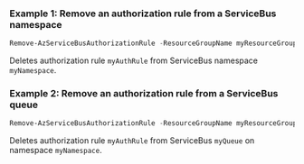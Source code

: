 ### Example 1: Remove an authorization rule from a ServiceBus namespace
```powershell
Remove-AzServiceBusAuthorizationRule -ResourceGroupName myResourceGroup -NamespaceName myNamespace -Name myAuthRule
```

Deletes authorization rule `myAuthRule` from ServiceBus namespace `myNamespace`.

### Example 2: Remove an authorization rule from a ServiceBus queue
```powershell
Remove-AzServiceBusAuthorizationRule -ResourceGroupName myResourceGroup -NamespaceName myNamespace -QueueName myQueue -Name myAuthRule
```

Deletes authorization rule `myAuthRule` from ServiceBus `myQueue` on namespace `myNamespace`.
